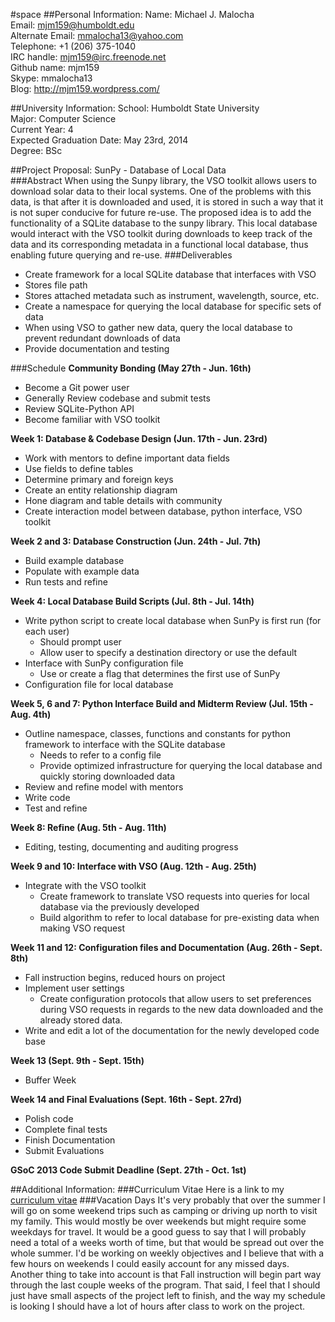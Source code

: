 #space
##Personal Information:
Name: Michael J. Malocha   
Email: mjm159@humboldt.edu  
Alternate Email: mmalocha13@yahoo.com  
Telephone: +1 (206) 375-1040  
IRC handle: mjm159@irc.freenode.net  
Github name: mjm159  
Skype: mmalocha13  
Blog: http://mjm159.wordpress.com/  

##University Information:
School: Humboldt State University  
Major: Computer Science  
Current Year: 4  
Expected Graduation Date: May 23rd, 2014  
Degree: BSc  

##Project Proposal: SunPy - Database of Local Data  
###Abstract
When using the Sunpy library, the VSO toolkit allows users to download solar data to their local systems. One of the problems with this data, is that after it is downloaded and used, it is stored in such a way that it is not super conducive for future re-use. The proposed idea is to add the functionality of a SQLite database to the sunpy library. This local database would interact with the VSO toolkit during downloads to keep track of the data and its corresponding metadata in a functional local database, thus enabling future querying and re-use. 
###Deliverables

*	Create framework for a local SQLite database that interfaces with VSO  
   *	Stores file path  
   *	Stores attached metadata such as instrument, wavelength, source, etc.  
*	Create a namespace for querying the local database for specific sets of data  
*	When using VSO to gather new data, query the local database to prevent redundant downloads of data  
*	Provide documentation and testing

###Schedule
**Community Bonding (May 27th - Jun. 16th)**
* Become a Git power user
* Generally Review codebase and submit tests
* Review SQLite-Python API
* Become familiar with VSO toolkit

**Week 1: Database & Codebase Design (Jun. 17th - Jun. 23rd)**
* Work with mentors to define important data fields
* Use fields to define tables
* Determine primary and foreign keys
* Create an entity relationship diagram
* Hone diagram and table details with community
* Create interaction model between database, python interface, VSO toolkit

**Week 2 and 3: Database Construction (Jun. 24th - Jul. 7th)**
* Build example database
* Populate with example data
* Run tests and refine

**Week 4: Local Database Build Scripts (Jul. 8th - Jul. 14th)**
* Write python script to create local database when SunPy is first run (for each user)
    * Should prompt user
    * Allow user to specify a destination directory or use the default
* Interface with SunPy configuration file
    * Use or create a flag that determines the first use of SunPy
* Configuration file for local database

**Week 5, 6 and 7: Python Interface Build and Midterm Review (Jul. 15th - Aug. 4th)**
* Outline namespace, classes, functions and constants for python framework to interface with the SQLite database
    * Needs to refer to a config file
    * Provide optimized infrastructure for querying the local database and quickly storing downloaded data
* Review and refine model with mentors
* Write code
* Test and refine

**Week 8: Refine (Aug. 5th - Aug. 11th)**
* Editing, testing, documenting and auditing progress 

**Week 9 and 10: Interface with VSO (Aug. 12th - Aug. 25th)**
* Integrate with the VSO toolkit
    * Create framework to translate VSO requests into queries for local database via the previously developed
    * Build algorithm to refer to local database for pre-existing data when making VSO request

**Week 11 and 12: Configuration files and Documentation (Aug. 26th - Sept. 8th)**
* Fall instruction begins, reduced hours on project
* Implement user settings
    * Create configuration protocols that allow users to set preferences during VSO requests in regards to the new data downloaded and the already stored data.
* Write and edit a lot of the documentation for the newly developed code base

**Week 13 (Sept. 9th - Sept. 15th)**
* Buffer Week

**Week 14 and Final Evaluations (Sept. 16th - Sept. 27rd)**
* Polish code
* Complete final tests
* Finish Documentation
* Submit Evaluations

**GSoC 2013 Code Submit Deadline (Sept. 27th - Oct. 1st)**

##Additional Information:
###Curriculum Vitae
Here is a link to my [curriculum vitae](http://nrs-projects.humboldt.edu/~mjm159/documents/cv2.pdf)
###Vacation Days
It's very probably that over the summer I will go on some weekend trips such as camping or driving up north to visit my family. This would mostly be over weekends but might require some weekdays for travel. It would be a good guess to say that I will probably need a total of a weeks worth of time, but that would be spread out over the whole summer. I'd be working on weekly objectives and I believe that with a few hours on weekends I could easily account for any missed days.  
Another thing to take into account is that Fall instruction will begin part way through the last couple weeks of the program. That said, I feel that I should just have small aspects of the project left to finish, and the way my schedule is looking I should have a lot of hours after class to work on the project.
